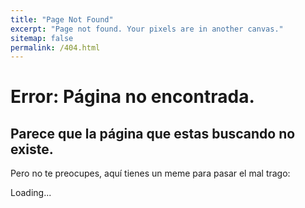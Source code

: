 ```yaml
---
title: "Page Not Found"
excerpt: "Page not found. Your pixels are in another canvas."
sitemap: false
permalink: /404.html
---
```

# Error: Página no encontrada.
## Parece que la página que estas buscando no existe.
Pero no te preocupes, aquí tienes un meme para pasar el mal trago:

<div id="meme-container">Loading...</div>

<script>
    async function getPost() {
        // Obtener un post random
        const post = await fetch("https://www.reddit.com/r/ProgrammerHumor/random.json")
            .then( resp => resp.json())

        // Si el post no tiene imagen devolvemos null
        const postEntry = post.find(e => e?.data?.children?.[0]?.data?.url_overridden_by_dest)
        if (!postEntry) {
            return null
        }
        const postData = postEntry.data.children[0].data

        return {image: postData.url_overridden_by_dest, url: postData.url}
    }
    async function loadMeme() {
        let post = null

        // pedimos posts hasta que obtengamos uno con imagen.
        while (!post) {
            post = await getPost()
        }
        
        // Preparamos el html a insertar
        let a = document.createElement('a')
        a.href = post.url
        a.rel = "noreferrer noopener"
        a.target = "_blank"
        let img = document.createElement('img')
        // Si la imagen es invalida y falla al cargar reiniciamos la operación.
        img.addEventListener('error', loadMeme)
        img.src = post.image
        a.appendChild(img)
        document.getElementById('meme-container').replaceChildren(a)
    }

    loadMeme()
</script>
